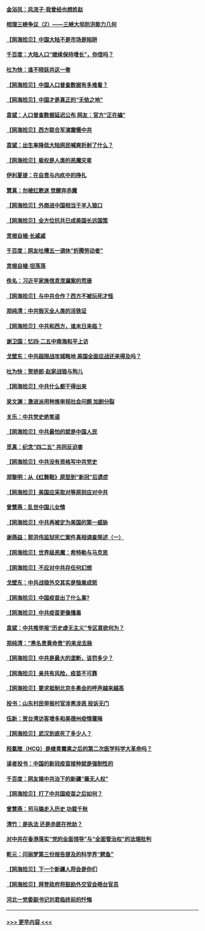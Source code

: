#### [金浴凤：风流子‧我曾经也想姓赵](../pages/nsc993/n12920911.md?t=05041001) 
#### [梳理三峡争议（2）——三峡大坝防洪能力几何](../pages/nsc993/n12920173.md?t=05041001) 
#### [【网海拾贝】中国大陆不是市场是陷阱](../pages/nsc993/n12920143.md?t=05041001) 
#### [千百度：大陆人口“继续保持增长”，你信吗？](../pages/nsc993/n12918946.md?t=05041001) 
#### [吐为快：谁不晓妖共这一套](../pages/nsc993/n12918941.md?t=05041001) 
#### [【网海拾贝】中国人口普查数据有多难看？](../pages/nsc993/n12917822.md?t=05041001) 
#### [【网海拾贝】中国才是真正的“无依之地”](../pages/nsc993/n12915845.md?t=05041001) 
#### [袁斌：人口普查数据延迟公布 网友：官方“正在编”](../pages/nsc993/n12915748.md?t=05041001) 
#### [【网海拾贝】西方联合军演震慑中共](../pages/nsc993/n12913466.md?t=05041001) 
#### [袁斌：出生率降低大陆网民喊爽折射了什么？](../pages/nsc993/n12913365.md?t=05041001) 
#### [【网海拾贝】极权是人类的恶魔灾星](../pages/nsc993/n12910697.md?t=05041001) 
#### [伊利夏提：在自责与内疚中的挣扎](../pages/nsc993/n12910493.md?t=05041001) 
#### [慧真：勿被红歌迷 觉醒弃赤魔](../pages/nsc993/n12910485.md?t=05041001) 
#### [【网海拾贝】外商进中国相当于羊入狼口](../pages/nsc993/n12908274.md?t=05041001) 
#### [【网海拾贝】全方位抗共已成美国长远国策](../pages/nsc993/n12906878.md?t=05041001) 
#### [灵根自植‧长戚戚](../pages/nsc993/n12905585.md?t=05041001) 
#### [千百度：网友吐槽五一调休“折腾劳动者”](../pages/nsc993/n12905934.md?t=05041001) 
#### [灵根自植‧坦荡荡](../pages/nsc993/n12905562.md?t=05041001) 
#### [佚名：习近平家族信息泄漏案的荒唐](../pages/nsc993/n12904705.md?t=05041001) 
#### [【网海拾贝】与中共合作？西方不被玩死才怪](../pages/nsc993/n12903873.md?t=05041001) 
#### [郑纯清：中共毁灭全人类的活铁证](../pages/nsc993/n12903785.md?t=05041001) 
#### [【网海拾贝】中共和西方，谁末日来临？](../pages/nsc993/n12903482.md?t=05041001) 
#### [谢卫国：忆四‧二五中南海和平上访](../pages/nsc993/n12902192.md?t=05041001) 
#### [戈壁东：中共超限战攻城略地 美国全面应战还来得及吗？](../pages/nsc993/n12902297.md?t=05041001) 
#### [吐为快：贺骄郎‧赵家战狼与狗儿](../pages/nsc993/n12902280.md?t=05041001) 
#### [【网海拾贝】中共什么都干得出来](../pages/nsc993/n12897500.md?t=05041001) 
#### [吴文渊：激进派用种族审视社会问题 加剧分裂](../pages/nsc993/n12893881.md?t=05041001) 
#### [关乐：中共党史绝笔谣](../pages/nsc993/n12897270.md?t=05041001) 
#### [【网海拾贝】中共最怕的就是中国人民](../pages/nsc993/n12894705.md?t=05041001) 
#### [觅真：纪念“四二五” 共同反迫害](../pages/nsc993/n12894553.md?t=05041001) 
#### [【网海拾贝】中共没有资格写中共党史](../pages/nsc993/n12892231.md?t=05041001) 
#### [郑黎明：从《红舞鞋》原型到“新冠”后遗症](../pages/nsc993/n12890469.md?t=05041001) 
#### [【网海拾贝】美国应采取对等原则应对中共](../pages/nsc993/n12889176.md?t=05041001) 
#### [曾慧燕：乱世中国儿女情](../pages/nsc993/n12887931.md?t=05041001) 
#### [【网海拾贝】中共再被定为美国的第一威胁](../pages/nsc993/n12887580.md?t=05041001) 
#### [谢燕益：郭洪伟监狱死亡案件真相调查简述（一）](../pages/nsc993/n12885648.md?t=05041001) 
#### [【网海拾贝】世界级恶魔：希特勒与马克思](../pages/nsc993/n12884062.md?t=05041001) 
#### [【网海拾贝】不应对中共存任何幻想](../pages/nsc993/n12881460.md?t=05041001) 
#### [戈壁东：中共战狼外交其实是恼羞成怒](../pages/nsc993/n12880392.md?t=05041001) 
#### [【网海拾贝】中国疫苗出了什么事?](../pages/nsc993/n12879124.md?t=05041001) 
#### [【网海拾贝】中共疫苗更像播毒](../pages/nsc993/n12876631.md?t=05041001) 
#### [袁斌：中共推举报“历史虚无主义”专区意欲何为？](../pages/nsc993/n12876530.md?t=05041001) 
#### [郑纯清：“黑名贵黄命贵”的来龙去脉](../pages/nsc993/n12875589.md?t=05041001) 
#### [【网海拾贝】中共是最大的垄断，该罚多少？](../pages/nsc993/n12874006.md?t=05041001) 
#### [【网海拾贝】亲共有风险，疫苗不可靠](../pages/nsc993/n12872224.md?t=05041001) 
#### [【网海拾贝】要求抵制北京冬奥会的呼声越来越高](../pages/nsc993/n12868962.md?t=05041001) 
#### [投书：山东村民举报村官涉黑涉恶 投诉无门](../pages/nsc993/n12869726.md?t=05041001) 
#### [伍新：贺台湾访客增多和美德州疫情骤降](../pages/nsc993/n12865651.md?t=05041001) 
#### [【网海拾贝】武汉到底死了多少人？](../pages/nsc993/n12863707.md?t=05041001) 
#### [羟氯喹（HCQ）是继青霉素之后的第二次医学科学大革命吗？](../pages/nsc993/n12638564.md?t=05041001) 
#### [读者投书：中国的新冠疫苗接种就是强制性的](../pages/nsc993/n12859932.md?t=05041001) 
#### [千百度：网友揭中共治下的新疆“毫无人权”](../pages/nsc993/n12858385.md?t=05041001) 
#### [【网海拾贝】打了中共国疫苗之后如何？](../pages/nsc993/n12857866.md?t=05041001) 
#### [曾慧燕：司马璐走入历史 功载千秋](../pages/nsc993/n12856996.md?t=05041001) 
#### [清竹：是执法 还是赤匪在抢劫？](../pages/nsc993/n12856952.md?t=05041001) 
#### [对中共在香港落实“党的全面领导”与“全面管治权”的法理批判](../pages/nsc993/n12856929.md?t=05041001) 
#### [乾元：闫丽梦第三份报告提及的科学界“鳄鱼”](../pages/nsc993/n12855985.md?t=05041001) 
#### [【网海拾贝】下一个新疆人将会是你们](../pages/nsc993/n12855864.md?t=05041001) 
#### [【网海拾贝】拜登政府将鼓励外交官会晤台官员](../pages/nsc993/n12853615.md?t=05041001) 
#### [河北一党委副书记刘君临终前的忏悔](../pages/nsc993/n12849420.md?t=05041001) 

----
#### [ >>> 更早内容 <<< ](../indexes/nsc993-earlier.md)
